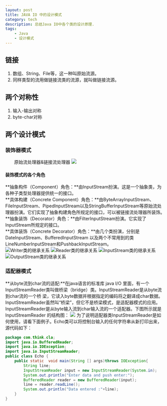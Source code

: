 ```yaml
---
layout: post
title: JAVA IO 中的设计模式
category: tech
description: 总结Java IO中各个类的设计原理.
tags:
    - Java
    - 设计模式
---  
```

## 链接
1. 数组、String、File等，这一种叫原始流源。
2. 同样类型的流用做链接流类的流源，就叫做链接流源。

## 两个对称性
1. 输入-输出对称
2. byte-char对称

## 两个设计模式
### 装饰器模式
&emsp;&emsp;原始流处理器&链接流处理器
![](https://ws1.sinaimg.cn/large/d6b88864ly1fp4b2h9bbzj20ek056aaa.jpg)
#### 装饰模式的各个角色
**抽象构件（Component）角色：**由InputStream扮演。这是一个抽象类，为各种子类型处理器提供统一的接口。  
**具体构建（Concrete Component）角色：**由ByteArrayInputStream、FileInputStream、PipedInputStream以及StringBufferInputStream等原始流处理器扮演。它们实现了抽象构建角色所规定的接口，可以被链接流处理器所装饰。  
**抽象装饰（Decorator）角色：**由FilterInputStream扮演。它实现了InputStream所规定的接口。  
**具体装饰（Concrete Decorator）角色：**由几个类扮演，分别是DateInputStream、BufferedInputStream 以及两个不常用到的类LineNumberInputStream和PushbackInputStream。  
![Writer类的继承关系](https://ws1.sinaimg.cn/large/d6b88864ly1fp5fbuhxdkj20ej063q33.jpg)
![Reader类的继承关系](https://ws1.sinaimg.cn/large/d6b88864ly1fp5fbucdgzj20h707bgm4.jpg)
![InputStream类的继承关系](https://ws1.sinaimg.cn/large/d6b88864ly1fp5fbu7e9jj20fh06q0ta.jpg)
![OutputStream类的继承关系](https://ws1.sinaimg.cn/large/d6b88864ly1fp5fbu2nhmj20g005l0t7.jpg)
### 适配器模式
**从byte流到char流的适配:**在java语言的标准库 java I/O 里面，有一个InputStreamReader类叫做桥梁（bridge）类。InputStreamReader是从byte流到char流的一个桥 梁，它读入byte数据并根据指定的编码将之翻译成char数据。InputStreamReader虽然叫“桥梁”，但它不是桥梁模式，是适配器模式的应用。InputStreamReader是从byte输入流到char输入流的一个适配器。下图所示就是InputStreamReader 的结构图：
![](https://ws1.sinaimg.cn/large/d6b88864ly1fp5fen323gj207z08mmxp.jpg)
为了说明适配器类InputStreamReader是如何使用，请看下面例子。Echo类可以将控制台输入的任何字符串从新打印出来，源代码如下：
```java
package com.think.cla;  
import java.io.BufferedReader;
import java.io.IOException;
import java.io.InputStreamReader;
public class Echo {   
    public static  void main(String [] args)throws IOException{
        String line;
        InputStreamReader input = new InputStreamReader(System.in);
        System.out.println("Enter data and push enter:");
        BufferedReader reader = new BufferedReader(input);
        line = reader.readLine();
        System.out.println("Data entered :"+line);
    }
}
```